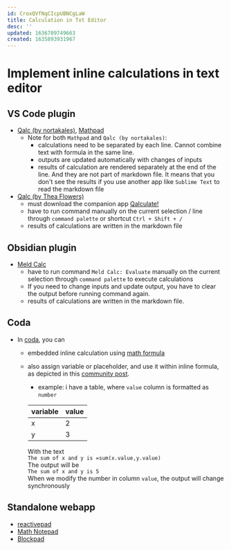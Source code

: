 ```yaml
---
id: CroxQVfNqCIcpUBNCgLaW
title: Calculation in Txt Editor
desc: ''
updated: 1636709749663
created: 1635893931967
---
```

# Implement inline calculations in text editor

## VS Code plugin
- [Qalc (by nortakales)](https://marketplace.visualstudio.com/items?itemName=nortakales.vs-qalc), [Mathpad](https://marketplace.visualstudio.com/items?itemName=sagebind.mathpad)
    - Note for both `Mathpad` and `Qalc (by nortakales)`:
        - calculations need to be separated by each line. Cannot combine text with formula in the same line.
        - outputs are updated automatically with changes of inputs
        - results of calculation are rendered separately at the end of the line. And they are not part of markdown file. It means that you don't see the results if you use another app like `Sublime Text` to read the markdown file
- [Qalc (by Thea Flowers)](https://marketplace.visualstudio.com/items?itemName=TheaFlowers.qalc)
    - must download the companion app [Qalculate!](http://qalculate.github.io/downloads.html)
    - have to run command manually on the current selection / line through `command palette` or shortcut `Ctrl + Shift + /`
    - results of calculations are written in the markdown file

## Obsidian plugin
- [Meld Calc](https://github.com/meld-cp/obsidian-calc)
    - have to run command `Meld Calc: Evaluate` manually on the current selection through `command palette` to execute calculations
    - If you need to change inputs and update output, you have to clear the output before running command again.
    - results of calculations are written in the markdown file.

## Coda
- In [coda](https://coda.io/), you can 
    - embedded inline calculation using [math formula](https://coda.io/formulas#AbsoluteValue)
    - also assign variable or placeholder, and use it within inline formula, as depicted in this [community post](https://community.coda.io/t/variable-or-placeholder/15162/2).
        - example: i have a table, where `value` column is formatted as `number`

        | variable | value |
        |----------|-------|
        | x        | 2     |
        | y        | 3     |
        
        With the text <br>
        `The sum of x and y is =sum(x.value,y.value)` <br>
        The output will be <br>
        `The sum of x and y is 5` <br>
        When we modify the number in column `value`, the output will change synchronously

## Standalone webapp
- [reactivepad](https://reactivepad.com/)
- [Math Notepad](https://mathnotepad.com/)
- [Blockpad](https://blockpad.net/)